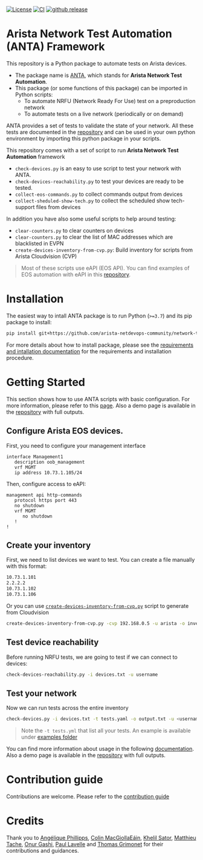 [![License](https://img.shields.io/badge/license-Apache%202.0-brightgreen.svg)](https://github.com/arista-netdevops-community/network-test-automation/blob/master/LICENSE)
[![CI](https://github.com/arista-netdevops-community/network-test-automation/actions/workflows/test.yml/badge.svg)](https://github.com/arista-netdevops-community/network-test-automation/actions)
[![github release](https://img.shields.io/github/release/arista-netdevops-community/network-test-automation.svg)](https://github.com/arista-netdevops-community/network-test-automation/releases/)

# Arista Network Test Automation (ANTA) Framework

This repository is a Python package to automate tests on Arista devices.

- The package name is [ANTA](./anta), which stands for **Arista Network Test Automation**.
- This package (or some functions of this package) can be imported in Python scripts:
  - To automate NRFU (Network Ready For Use) test on a preproduction network
  - To automate tests on a live network (periodically or on demand)

ANTA provides a set of tests to validate the state of your network. All these tests are documented in the [repository](./documentation/overview.md) and can be used in your own python environment by importing this python package in your scripts.

This repository comes with a set of script to run __Arista Network Test Automation__ framework

- `check-devices.py` is an easy to use script to test your network with ANTA.
- `check-devices-reachability.py` to test your devices are ready to be tested.
- `collect-eos-commands.py` to collect commands output from devices
- `collect-sheduled-show-tech.py` to collect the scheduled show tech-support files from devices

In addition you have also some useful scripts to help around testing:

- `clear-counters.py` to clear counters on devices
- `clear-counters.py` to clear the list of MAC addresses which are blacklisted in EVPN
- `create-devices-inventory-from-cvp.py`: Build inventory for scripts from Arista Cloudvision (CVP)

> Most of these scripts use eAPI (EOS API). You can find examples of EOS automation with eAPI in this [repository](https://github.com/arista-netdevops-community/arista_eos_automation_with_eAPI).

# Installation

The easiest way to intall ANTA package is to run Python (`>=3.7`) and its pip package to install:

```bash
pip install git+https://github.com/arista-netdevops-community/network-test-automation.git
```

For more details about how to install package, please see the [requirements and intallation documentation](documentation/requirements-and-installation.md) for the requirements and installation procedure.

# Getting Started

This section shows how to use ANTA scripts with basic configuration. For more information, please refer to this [page](./documentation/usage.md). Also a demo page is available in the [repository](./documentation/demo.md) with full outputs.

## Configure Arista EOS devices.

First, you need to configure your management interface

```eos
interface Management1
   description oob_management
   vrf MGMT
   ip address 10.73.1.105/24
```

Then, configure access to eAPI:

```eos
management api http-commands
   protocol https port 443
   no shutdown
   vrf MGMT
      no shutdown
   !
!
```

## Create your inventory

First, we need to list devices we want to test. You can create a file manually with this format:

```txt
10.73.1.101
2.2.2.2
10.73.1.102
10.73.1.106
```

Or you can use [`create-devices-inventory-from-cvp.py`](scripts/create-devices-inventory-from-cvp.py) script to generate from Cloudvision

```bash
create-devices-inventory-from-cvp.py -cvp 192.168.0.5 -u arista -o inventory -c Spine
```

## Test device reachability

Before running NRFU tests, we are going to test if we can connect to devices:

```bash
check-devices-reachability.py -i devices.txt -u username
```

## Test your network

Now we can run tests across the entire inventory

```bash
check-devices.py -i devices.txt -t tests.yaml -o output.txt -u <username>
```

> Note the `-t tests.yml` that list all your tests. An example is available under [examples folder](./examples/tests.yaml)

You can find more information about usage in the following [documentation](./documentation/usage.md). Also a demo page is available in the [repository](./documentation/demo.md) with full outputs.

# Contribution guide

Contributions are welcome. Please refer to the [contribution guide](CONTRIBUTING.md)

# Credits

Thank you to [Angélique Phillipps](https://github.com/aphillipps), [Colin MacGiollaEáin](https://github.com/colinmacgiolla), [Khelil Sator](https://github.com/ksator), [Matthieu Tache](https://github.com/mtache), [Onur Gashi](https://github.com/onurgashi), [Paul Lavelle](https://github.com/paullavelle) and [Thomas Grimonet](https://github.com/titom73) for their contributions and guidances.

